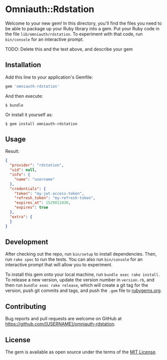 # Omniauth::Rdstation

Welcome to your new gem! In this directory, you'll find the files you need to be able to package up your Ruby library into a gem. Put your Ruby code in the file `lib/omniauth/rdstation`. To experiment with that code, run `bin/console` for an interactive prompt.

TODO: Delete this and the text above, and describe your gem

## Installation

Add this line to your application's Gemfile:

```ruby
gem 'omniauth-rdstation'
```

And then execute:

    $ bundle

Or install it yourself as:

    $ gem install omniauth-rdstation

## Usage

Result:

```json
{
  "provider": "rdstation",
  "uid": null,
  "info": {
    "name": "username"
  },
  "credentials": {
    "token": "my-jwt-access-token",
    "refresh_token": "my-refresh-token",
    "expires_at": 1529011030,
    "expires": true
  },
  "extra": {
  }
}
```

## Development

After checking out the repo, run `bin/setup` to install dependencies. Then, run `rake spec` to run the tests. You can also run `bin/console` for an interactive prompt that will allow you to experiment.

To install this gem onto your local machine, run `bundle exec rake install`. To release a new version, update the version number in `version.rb`, and then run `bundle exec rake release`, which will create a git tag for the version, push git commits and tags, and push the `.gem` file to [rubygems.org](https://rubygems.org).

## Contributing

Bug reports and pull requests are welcome on GitHub at https://github.com/[USERNAME]/omniauth-rdstation.

## License

The gem is available as open source under the terms of the [MIT License](https://opensource.org/licenses/MIT).
